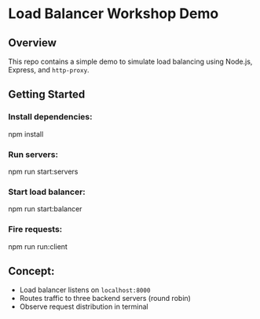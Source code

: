 # Load Balancer Workshop Demo

## Overview
This repo contains a simple demo to simulate load balancing using Node.js, Express, and `http-proxy`.

## Getting Started

### Install dependencies:
npm install

### Run servers:
npm run start:servers

### Start load balancer:
npm run start:balancer

### Fire requests:
npm run run:client

## Concept:
- Load balancer listens on `localhost:8000`
- Routes traffic to three backend servers (round robin)
- Observe request distribution in terminal

